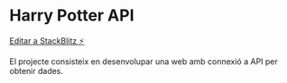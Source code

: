 # Harry Potter API

[Editar a StackBlitz ⚡️](https://stackblitz.com/edit/harry-potter-api)

El projecte consisteix en desenvolupar una web amb connexió a API per obtenir dades.